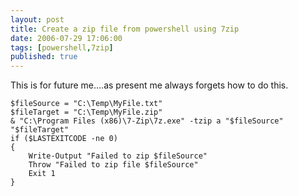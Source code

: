 ```yaml
---
layout: post
title: Create a zip file from powershell using 7zip
date: 2006-07-29 17:06:00
tags: [powershell,7zip]
published: true
---
```


This is for future me....as present me always forgets how to do this.

```shell
$fileSource = "C:\Temp\MyFile.txt"
$fileTarget = "C:\Temp\MyFile.zip"
& "C:\Program Files (x86)\7-Zip\7z.exe" -tzip a "$fileSource" "$fileTarget"
if ($LASTEXITCODE -ne 0) 
{ 
	Write-Output "Failed to zip $fileSource" 
	Throw "Failed to zip file $fileSource"
	Exit 1
}
```